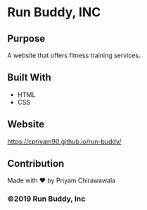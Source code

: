 # Run Buddy, INC

## Purpose
A website that offers fitness training services.

## Built With
* HTML
* CSS

## Website
https://cpriyam90.github.io/run-buddy/

## Contribution
Made with ❤️ by Priyam Chirawawala

### ©️2019 Run Buddy, Inc
